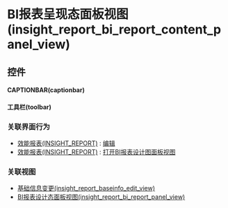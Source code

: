 # BI报表呈现态面板视图(insight_report_bi_report_content_panel_view)  <!-- {docsify-ignore-all} -->



## 控件
#### CAPTIONBAR(captionbar)
#### 工具栏(toolbar)


### 关联界面行为
  * [效能报表(INSIGHT_REPORT)](module/Insight/insight_report) : [编辑](module/Insight/insight_report#界面行为)
  * [效能报表(INSIGHT_REPORT)](module/Insight/insight_report) : [打开BI报表设计图面板视图](module/Insight/insight_report#界面行为)

### 关联视图
  * [基础信息变更(insight_report_baseinfo_edit_view)](app/view/insight_report_baseinfo_edit_view)
  * [BI报表设计态面板视图(insight_report_bi_report_panel_view)](app/view/insight_report_bi_report_panel_view)

<script>
 const { createApp } = Vue
  createApp({
    data() {
      return {

      }
    }
  }).use(ElementPlus).mount('#app')
</script>